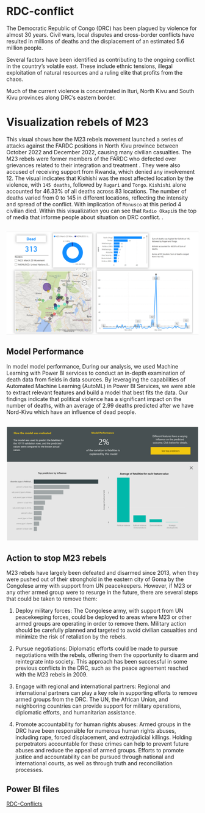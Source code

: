 # RDC-conflict
The Democratic Republic of Congo (DRC) has been plagued by violence for almost 30 years. Civil wars, local disputes and cross-border conflicts have resulted in millions of deaths and the displacement of an estimated 5.6 million people.

Several factors have been identified as contributing to the ongoing conflict in the country’s volatile east. These include ethnic tensions, illegal exploitation of natural resources and a ruling elite that profits from the chaos.

Much of the current violence is concentrated in Ituri, North Kivu and South Kivu provinces along DRC’s eastern border.
# Visualization rebels of M23 
This visual shows how the M23 rebels movement launched a series of attacks against the FARDC positions in North Kivu province between October 2022 and December 2022, causing many civilian casualties. The M23 rebels were former members of the FARDC who defected over grievances related to their integration and treatment . They were also accused of receiving support from Rwanda, which denied any involvement 12. The visual indicates that Kishishi was the most affected location by the violence, with `145 deaths`, followed by `Rugari` and `Tongo`. `Kishishi` alone accounted for 46.33% of all deaths across 83 locations. The number of deaths varied from 0 to 145 in different locations, reflecting the intensity and spread of the conflict. With implication of `Monusco` at  this period 4 civilian died.
Within this visualization you can see that `Radio Okapi`is the top of media that informe people about situation on DRC conflict.
.
##
![Dashboard](./R.png)
## Model Performance
In model model performance, During our analysis, we used Machine Learning with Power BI services to conduct an in-depth examination of death data from fields  in data sources. By leveraging the capabilities of Automated Machine Learning (AutoML) in Power BI Services, we were able to extract relevant features and build a model that best fits the data. Our findings indicate that political violence has a significant impact on the number of deaths, with an average of 2.99 deaths predicted after we have Nord-Kivu which have an influence of dead people.
##
![Dashboard](./ML.png)
## Action to stop M23 rebels
M23 rebels have largely been defeated and disarmed since 2013, when they were pushed out of their stronghold in the eastern city of Goma by the Congolese army with support from UN peacekeepers. However, if M23 or any other armed group were to resurge in the future, there are several steps that could be taken to remove them:

1. Deploy military forces: The Congolese army, with support from UN peacekeeping forces, could be deployed to areas where M23 or other armed groups are operating in order to remove them. Military action should be carefully planned and targeted to avoid civilian casualties and minimize the risk of retaliation by the rebels.

2. Pursue negotiations: Diplomatic efforts could be made to pursue negotiations with the rebels, offering them the opportunity to disarm and reintegrate into society. This approach has been successful in some previous conflicts in the DRC, such as the peace agreement reached with the M23 rebels in 2009.


3. Engage with regional and international partners: Regional and international partners can play a key role in supporting efforts to remove armed groups from the DRC. The UN, the African Union, and neighboring countries can provide support for military operations, diplomatic efforts, and humanitarian assistance.

4. Promote accountability for human rights abuses: Armed groups in the DRC have been responsible for numerous human rights abuses, including rape, forced displacement, and extrajudicial killings. Holding perpetrators accountable for these crimes can help to prevent future abuses and reduce the appeal of armed groups. Efforts to promote justice and accountability can be pursued through national and international courts, as well as through truth and reconciliation processes.
##
## Power BI files 
[RDC-Conflicts ](https://app.powerbi.com/view?r=eyJrIjoiYjI4ZDg3NWEtZWJhNS00MTgxLWI0OGMtZDk4N2Y5OTQ5ZDlmIiwidCI6ImQyMzViNDFjLTVlZTktNGM2MC1iY2ZmLWQ2OGZlM2JmZjZhMCIsImMiOjN9)
